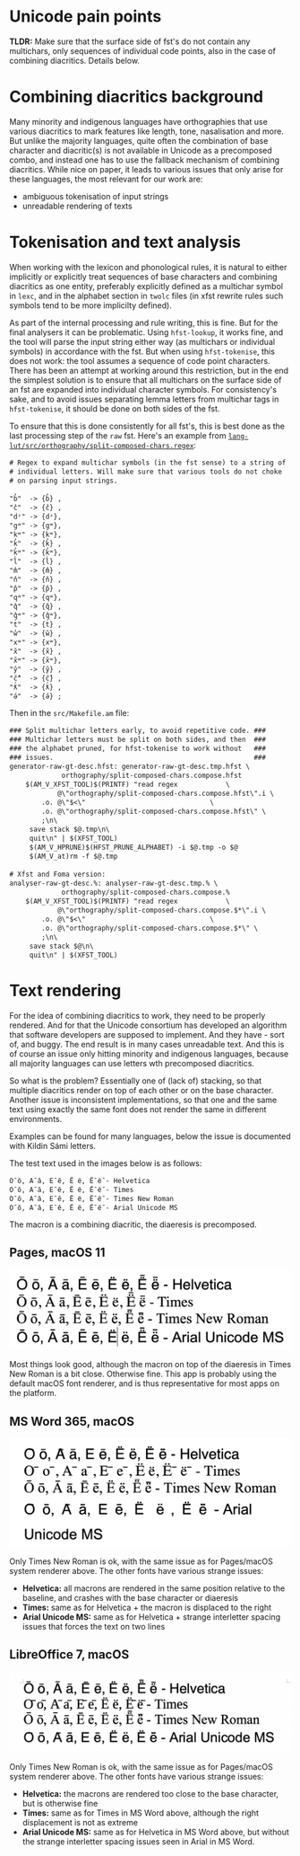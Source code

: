 # Unicode pain points

**TLDR:** Make sure that the surface side of fst's do not contain any multichars, only sequences of individual code points, also in the case of combining diacritics. Details below.

# Combining diacritics background

Many minority and indigenous languages have orthographies that use various diacritics to mark features like length, tone, nasalisation and more. But unlike the majority languages, quite often the combination of base character and diacritic(s) is not available in Unicode as a precomposed combo, and instead one has to use the fallback mechanism of combining diacritics. While nice on paper, it leads to various issues that only arise for these languages, the most relevant for our work are:

- ambiguous tokenisation of input strings
- unreadable rendering of texts

# Tokenisation and text analysis

When working with the lexicon and phonological rules, it is natural to either implicitly or explicitly treat sequences of base characters and combining diacritics as one entity, preferably explicitly defined as a multichar symbol in `lexc`, and in the alphabet section in `twolc` files (in xfst rewrite rules such symbols tend to be more implicilty defined).

As part of the internal processing and rule writing, this is fine. But for the final analysers it can be problematic. Using `hfst-lookup`, it works fine, and the tool will parse the input string either way (as multichars or individual symbols) in accordance with the fst. But when using `hfst-tokenise`, this does not work: the tool assumes a sequence of code point characters. There has been an attempt at working around this restriction, but in the end the simplest solution is to ensure that all multichars on the surface side of an fst are expanded into individual character symbols. For consistency's sake, and to avoid issues separating lemma letters from multichar tags in `hfst-tokenise`, it should be done on both sides of the fst.

To ensure that this is done consistently for all fst's, this is best done as the last processing step of the `raw` fst. Here's an example from [`lang-lut/src/orthography/split-composed-chars.regex`](https://github.com/giellalt/lang-lut/):

```
# Regex to expand multichar symbols (in the fst sense) to a string of
# individual letters. Will make sure that various tools do not choke
# on parsing input strings.

"b̓"  -> {b̓} ,
"c̓"  -> {c̓} ,
"dᶻ" -> {dᶻ},
"gʷ" -> {gʷ},
"kʷ" -> {kʷ},
"k̓"  -> {k̓} ,
"k̓ʷ" -> {k̓ʷ},
"l̕"  -> {l̕} ,
"m̓"  -> {m̓} ,
"n̓"  -> {n̓} ,
"p̓"  -> {p̓} ,
"qʷ" -> {qʷ},
"q̓"  -> {q̓} ,
"q̓ʷ" -> {q̓ʷ},
"t̕"  -> {t̕} ,
"w̓"  -> {w̓} ,
"xʷ" -> {xʷ},
"x̌"  -> {x̌} ,
"x̌ʷ" -> {x̌ʷ},
"y̓"  -> {y̓} ,
"č̓"  -> {č̓} ,
"ƛ̕"  -> {ƛ̕} ,
"ə́"  -> {ə́} ;
```

Then in the `src/Makefile.am` file:

```make
### Split multichar letters early, to avoid repetitive code. ###
### Multichar letters must be split on both sides, and then  ###
### the alphabet pruned, for hfst-tokenise to work without   ###
### issues.                                                  ###
generator-raw-gt-desc.hfst: generator-raw-gt-desc.tmp.hfst \
	         orthography/split-composed-chars.compose.hfst
	$(AM_V_XFST_TOOL)$(PRINTF) "read regex            \
	        @\"orthography/split-composed-chars.compose.hfst\".i \
	    .o. @\"$<\"                               \
	    .o. @\"orthography/split-composed-chars.compose.hfst\" \
	    ;\n\
	 save stack $@.tmp\n\
	 quit\n" | $(XFST_TOOL)
	 $(AM_V_HPRUNE)$(HFST_PRUNE_ALPHABET) -i $@.tmp -o $@
	 $(AM_V_at)rm -f $@.tmp

# Xfst and Foma version:
analyser-raw-gt-desc.%: analyser-raw-gt-desc.tmp.% \
	         orthography/split-composed-chars.compose.%
	$(AM_V_XFST_TOOL)$(PRINTF) "read regex            \
	        @\"orthography/split-composed-chars.compose.$*\".i \
	    .o. @\"$<\"                               \
	    .o. @\"orthography/split-composed-chars.compose.$*\" \
	    ;\n\
	 save stack $@\n\
	 quit\n" | $(XFST_TOOL)
```

# Text rendering

For the idea of combining diacritics to work, they need to be properly rendered. And for that the Unicode consortium has developed an algorithm that software developers are supposed to implement. And they have - sort of, and buggy. The end result is in many cases unreadable text. And this is of course an issue only hitting minority and indigenous languages, because all majority languages can use letters wth precomposed diacritics.

So what is the problem? Essentially one of (lack of) stacking, so that multiple diacritics render on top of each other or on the base character. Another issue is inconsistent implementations, so that one and the same text using exactly the same font does not render the same in different environments.

Examples can be found for many languages, below the issue is documented with Kildin Sámi letters.

The test text used in the images below is as follows:

```
О̄ о̄, А̄ а̄, Е̄ е̄, Ё ё, Ё̄ ё̄ - Helvetica
О̄ о̄, А̄ а̄, Е̄ е̄, Ё ё, Ё̄ ё̄ - Times
О̄ о̄, А̄ а̄, Е̄ е̄, Ё ё, Ё̄ ё̄ - Times New Roman
О̄ о̄, А̄ а̄, Е̄ е̄, Ё ё, Ё̄ ё̄ - Arial Unicode MS
```

The macron is a combining diacritic, the diaeresis is precomposed.

## Pages, macOS 11
![Kildin Sami letters with macron, Pages 11 on Mac](images/SJDlettersPages11.1Mac.png)

Most things look good, although the macron on top of the diaeresis in Times New Roman is a bit close. Otherwise fine. This app is probably using the default macOS font renderer, and is thus representative for most apps on the platform.

## MS Word 365, macOS
![Kildin Sami letters with macron, MSWord 365](images/SJDlettersMSWord365Mac.png)

Only Times New Roman is ok, with the same issue as for Pages/macOS system renderer above. The other fonts have various strange issues:

- **Helvetica:** all macrons are rendered in the same position relative to the baseline, and crashes with the base character or diaeresis
- **Times:** same as for Helvetica + the macron is displaced to the right
- **Arial Unicode MS:** same as for Helvetica + strange interletter spacing issues that forces the text on two lines

## LibreOffice 7, macOS
![Kildin Sami letters with macron, LibreOffice 7](images/SJDlettersLibreOffice7Mac.png)

Only Times New Roman is ok, with the same issue as for Pages/macOS system renderer above. The other fonts have various strange issues:

- **Helvetica:** the macrons are rendered too close to the base character, but is otherwise fine
- **Times:** same as for Times in MS Word above, although the right displacement is not as extreme
- **Arial Unicode MS:** same as for Helvetica in MS Word above, but without the strange interletter spacing issues seen in Arial in MS Word.

